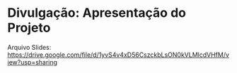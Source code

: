 # Divulgação: Apresentação do Projeto

Arquivo Slides: https://drive.google.com/file/d/1yvS4v4xD56CszckbLsON0kVLMlcdVHfM/view?usp=sharing



